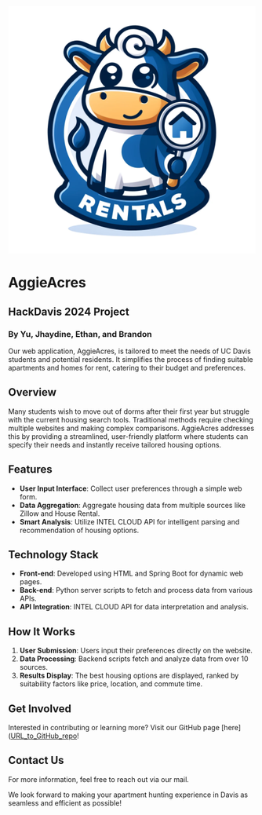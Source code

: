 ![AggieAcres Logo](AggieRental.webp)

# AggieAcres
## HackDavis 2024 Project 
### By Yu, Jhaydine, Ethan, and Brandon

Our web application, AggieAcres, is tailored to meet the needs of UC Davis students and potential residents. It simplifies the process of finding suitable apartments and homes for rent, catering to their budget and preferences.

## Overview
Many students wish to move out of dorms after their first year but struggle with the current housing search tools. Traditional methods require checking multiple websites and making complex comparisons. AggieAcres addresses this by providing a streamlined, user-friendly platform where students can specify their needs and instantly receive tailored housing options.

## Features
- **User Input Interface**: Collect user preferences through a simple web form.
- **Data Aggregation**: Aggregate housing data from multiple sources like Zillow and House Rental.
- **Smart Analysis**: Utilize INTEL CLOUD API for intelligent parsing and recommendation of housing options.

## Technology Stack
- **Front-end**: Developed using HTML and Spring Boot for dynamic web pages.
- **Back-end**: Python server scripts to fetch and process data from various APIs.
- **API Integration**: INTEL CLOUD API for data interpretation and analysis.

## How It Works
1. **User Submission**: Users input their preferences directly on the website.
2. **Data Processing**: Backend scripts fetch and analyze data from over 10 sources.
3. **Results Display**: The best housing options are displayed, ranked by suitability factors like price, location, and commute time.

## Get Involved
Interested in contributing or learning more? Visit our GitHub page [here]([URL_to_GitHub_repo](https://github.com/bayquen/AggieAcres)!

## Contact Us
For more information, feel free to reach out via our mail.

We look forward to making your apartment hunting experience in Davis as seamless and efficient as possible!
